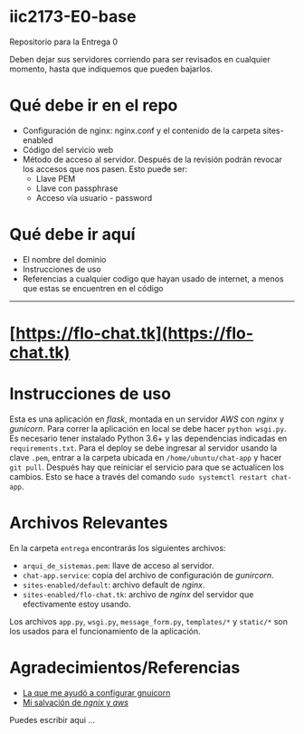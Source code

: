 # iic2173-E0-base
Repositorio para la Entrega 0

Deben dejar sus servidores corriendo para ser revisados en cualquier momento, hasta que indiquemos que pueden bajarlos.

# Qué debe ir en el repo

* Configuración de nginx: nginx.conf y el contenido de la carpeta sites-enabled
* Código del servicio web
* Método de acceso al servidor. Después de la revisión podrán revocar los accesos que nos pasen. Esto puede ser:
  * Llave PEM
  * Llave con passphrase
  * Acceso vía usuario - password
  
# Qué debe ir aquí

* El nombre del dominio
* Instrucciones de uso
* Referencias a cualquier codigo que hayan usado de internet, a menos que estas se encuentren en el código

---
# [https://flo-chat.tk](https://flo-chat.tk)

# Instrucciones de uso
Esta es una aplicación en _flask_, montada en un servidor _AWS_ con _nginx_ y _gunicorn_. Para correr la aplicación en local se debe hacer `python wsgi.py`. Es necesario tener instalado Python 3.6+ y las dependencias indicadas en `requirements.txt`. Para el deploy se debe ingresar al servidor usando la clave `.pem`, entrar a la carpeta ubicada en `/home/ubuntu/chat-app` y hacer `git pull`. Después hay que reiniciar el servicio para que se actualicen los cambios. Esto se hace a través del comando `sudo systemctl restart chat-app`.

# Archivos Relevantes
En la carpeta `entrega` encontrarás los siguientes archivos:
- `arqui_de_sistemas.pem`: llave de acceso al servidor.
- `chat-app.service`: copia del archivo de configuración de _gunircorn_.
- `sites-enabled/default`: archivo default de _nginx_.
- `sites-enabled/flo-chat.tk`: archivo de _nginx_ del servidor que efectivamente estoy usando.

Los archivos `app.py`, `wsgi.py`, `message_form.py`, `templates/*` y `static/*` son los usados para el funcionamiento de la aplicación.

# Agradecimientos/Referencias
- [La que me ayudó a configurar gnuicorn](https://www.digitalocean.com/community/tutorials/how-to-serve-flask-applications-with-gunicorn-and-nginx-on-ubuntu-18-04)
- [Mi salvación de _ngnix_ y _aws_](https://shaneoneill.io/2018/10/21/setting-up-an-https-site-using-nodejs-aws-ec2-nginx-lets-encrypt-and-namecheap/)

Puedes escribir aqui ...